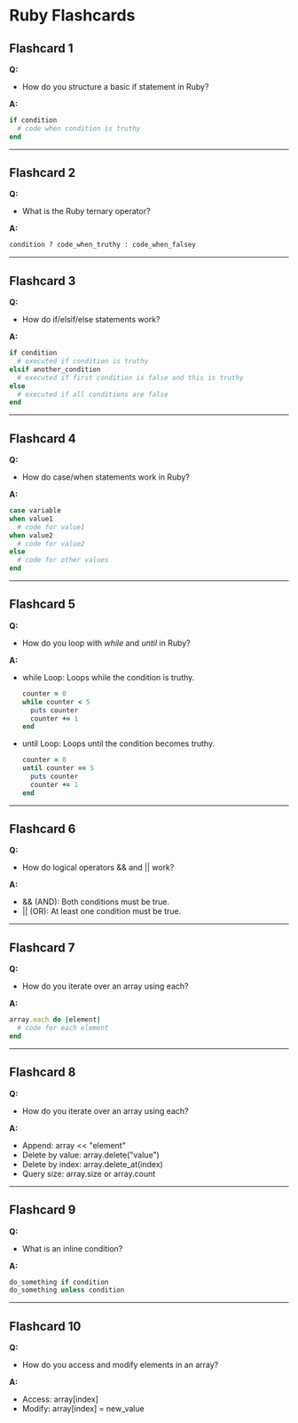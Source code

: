 # Ruby Flashcards

## Flashcard 1  
**Q:**  
- How do you structure a basic if statement in Ruby?

**A:**  
```ruby
if condition
  # code when condition is truthy
end
```
---

## Flashcard 2  
**Q:**  
- What is the Ruby ternary operator?

**A:**  
```ruby
condition ? code_when_truthy : code_when_falsey
```
---

## Flashcard 3  
**Q:**  
- How do if/elsif/else statements work?

**A:**  
```ruby
if condition
  # executed if condition is truthy
elsif another_condition
  # executed if first condition is false and this is truthy
else
  # executed if all conditions are false
end
```
---

## Flashcard 4  
**Q:**  
- How do case/when statements work in Ruby?

**A:**  
```ruby
case variable
when value1
  # code for value1
when value2
  # code for value2
else
  # code for other values
end
```
---

## Flashcard 5  
**Q:**  
- How do you loop with *while* and *until* in Ruby?

**A:**  
- while Loop: Loops while the condition is truthy.
  ```ruby
  counter = 0
  while counter < 5
    puts counter
    counter += 1
  end
  ```
- until Loop: Loops until the condition becomes truthy.
  ```ruby
  counter = 0
  until counter == 5
    puts counter
    counter += 1
  end
  ```
---

## Flashcard 6  
**Q:**  
- How do logical operators && and || work?

**A:**  
- && (AND): Both conditions must be true.
- || (OR): At least one condition must be true.

---

## Flashcard 7  
**Q:**  
- How do you iterate over an array using each?

**A:**  
```ruby
array.each do |element|
  # code for each element
end
```

---

## Flashcard 8  
**Q:**  
- How do you iterate over an array using each?

**A:**  
- Append: array << "element"
- Delete by value: array.delete("value")
- Delete by index: array.delete_at(index)
- Query size: array.size or array.count

---

## Flashcard 9  
**Q:**  
- What is an inline condition?

**A:**  
```ruby
do_something if condition  
do_something unless condition  
```
---

## Flashcard 10  
**Q:**  
- How do you access and modify elements in an array?

**A:**  
- Access: array[index]
- Modify: array[index] = new_value
